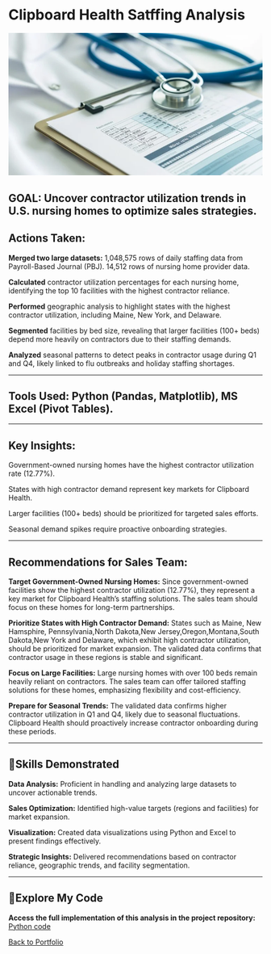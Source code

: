 # Clipboard Health Satffing Analysis
![nursing-home](pic03.jpg)

## GOAL: Uncover contractor utilization trends in U.S. nursing homes to optimize sales strategies.

## Actions Taken:

**Merged two large datasets:**
1,048,575 rows of daily staffing data from Payroll-Based Journal (PBJ).
14,512 rows of nursing home provider data.

**Calculated** contractor utilization percentages for each nursing home, identifying the top 10 facilities with the highest contractor reliance.

**Performed** geographic analysis to highlight states with the highest contractor utilization, including Maine, New York, and Delaware.

**Segmented** facilities by bed size, revealing that larger facilities (100+ beds) depend more heavily on contractors due to their staffing demands.

**Analyzed** seasonal patterns to detect peaks in contractor usage during Q1 and Q4, likely linked to flu outbreaks and holiday staffing shortages.

---

## Tools Used: Python (Pandas, Matplotlib), MS Excel (Pivot Tables).

---
## Key Insights:
Government-owned nursing homes have the highest contractor utilization rate (12.77%).

States with high contractor demand represent key markets for Clipboard Health.

Larger facilities (100+ beds) should be prioritized for targeted sales efforts.

Seasonal demand spikes require proactive onboarding strategies.

---

## Recommendations for Sales Team:

**Target Government-Owned Nursing Homes:** Since government-owned facilities show the highest contractor utilization (12.77%), they represent a key market for Clipboard Health’s staffing solutions. The sales team should focus on these homes for long-term partnerships.

**Prioritize States with High Contractor Demand:** States such as Maine, New Hamsphire, Pennsylvania,North Dakota,New Jersey,Oregon,Montana,South Dakota,New York and Delaware, which exhibit high contractor utilization, should be prioritized for market expansion. The validated data confirms that contractor usage in these regions is stable and significant.

**Focus on Large Facilities:** Large nursing homes with over 100 beds remain heavily reliant on contractors. The sales team can offer tailored staffing solutions for these homes, emphasizing flexibility and cost-efficiency.

**Prepare for Seasonal Trends:** The validated data confirms higher contractor utilization in Q1 and Q4, likely due to seasonal fluctuations. Clipboard Health should proactively increase contractor onboarding during these periods.

----
## 🎯Skills Demonstrated

**Data Analysis:** Proficient in handling and analyzing large datasets to uncover actionable trends.

**Sales Optimization:** Identified high-value targets (regions and facilities) for market expansion.

**Visualization:** Created data visualizations using Python and Excel to present findings effectively.

**Strategic Insights:** Delivered recommendations based on contractor reliance, geographic trends, and facility segmentation.

----
## 🔗Explore My Code

**Access the full implementation of this analysis in the project repository:** 
[Python code](clipboardHealth_Code)

[Back to Portfolio](README.md)
